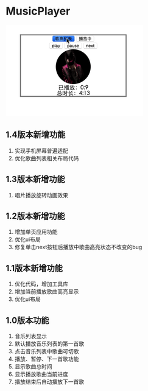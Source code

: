 # MusicPlayer

![image](https://raw.githubusercontent.com/e174596549/MusicPlayer/master/musicplayer.gif)

## 1.4版本新增功能

1. 实现手机屏幕普遍适配
2. 优化歌曲列表相关布局代码

## 1.3版本新增功能

1. 唱片播放旋转动画效果

## 1.2版本新增功能

1. 增加单页应用功能
2. 优化ui布局
3. 修复单击next按钮后播放中歌曲高亮状态不改变的bug

## 1.1版本新增功能

1. 优化代码，增加工具库
2. 增加当前播放歌曲高亮显示
3. 优化ui布局

## 1.0版本功能

1. 音乐列表显示
2. 默认播放音乐列表的第一首歌
3. 点击音乐列表中歌曲可切歌
4. 播放、暂停、下一首歌功能
5. 显示歌曲总时间
6. 显示播放歌曲当前进度
7. 播放结束后自动播放下一首歌
